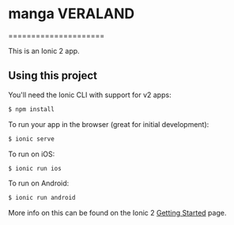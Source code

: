 # manga      VERALAND
=====================

This is an Ionic 2 app.
## Using this project

You'll need the Ionic CLI with support for v2 apps:

```bash
$ npm install
```
To run your app in the browser (great for initial development):

```bash
$ ionic serve
```

To run on iOS:

```bash
$ ionic run ios
```

To run on Android:

```bash
$ ionic run android
```


More info on this can be found on the Ionic 2 [Getting Started](http://ionicframework.com/docs/v2/getting-started/) page.
